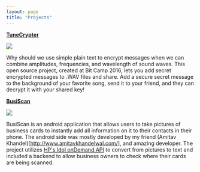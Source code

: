 ```yaml
---
layout: page
title: "Projects"
---
```

**[TuneCrypter](http://devpost.com/software/tunecrypter-bitcamp16)**

<img src="http://i.imgur.com/SLLAYvW.png"/>

Why should we use simple plain text to encrypt messages when we can combine amplitudes, frequencies, and wavelength of sound waves.  This open source project, created at Bit Camp 2016, lets you add secret encrypted messages to .WAV files and share.  Add a secure secret message to the background of your favorite song, send it to your friend, and they can decrypt it with your shared key!

**[BusiScan](https://github.com/BusyScanner/BusiScan-Android)**

<img src="http://static1.squarespace.com/static/55c59574e4b00ba930e985e2/55c95ebce4b03c399626525c/55c95ebde4b04eba929616e5/1439260350523/Busiscan.jpg?format=300w"/>

BusiScan is an android application that allows users to take pictures of business cards to instantly add all information on it to their contacts in their phone.  The android side was mostly developed by my friend (Amitav Khandel)[http://www.amitavkhandelwal.com/], and amazing developer.  The project utilizes [HP's Idol onDemand API](https://dev.havenondemand.com/apis) to convert from pictures to text and included a backend to allow business owners to check where their cards are being scanned.


